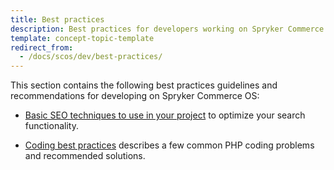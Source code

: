 ```yaml
---
title: Best practices
description: Best practices for developers working on Spryker Commerce OS
template: concept-topic-template
redirect_from:
  - /docs/scos/dev/best-practices/
---
```


This section contains the following best practices guidelines and recommendations for developing on Spryker Commerce OS:  

* [Basic SEO techniques to use in your project](/docs/scos/dev/best-practices/basic-seo-techniques-to-use-in-your-project.html) to optimize your search functionality.

* [Coding best practices](/docs/scos/dev/best-practices/coding-best-practices.html) describes a few common PHP coding problems and recommended solutions.
